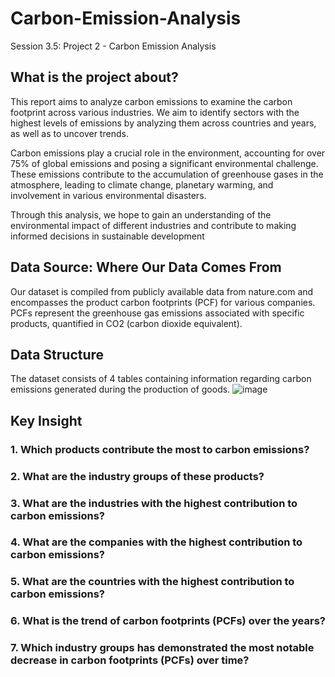 # Carbon-Emission-Analysis
Session 3.5: Project 2 - Carbon Emission Analysis
## What is the project about?
This report aims to analyze carbon emissions to examine the carbon footprint across various industries. We aim to identify sectors with the highest levels of emissions by analyzing them across countries and years, as well as to uncover trends.

Carbon emissions play a crucial role in the environment, accounting for over 75% of global emissions and posing a significant environmental challenge. These emissions contribute to the accumulation of greenhouse gases in the atmosphere, leading to climate change, planetary warming, and involvement in various environmental disasters.

Through this analysis, we hope to gain an understanding of the environmental impact of different industries and contribute to making informed decisions in sustainable development

## Data Source: Where Our Data Comes From
Our dataset is compiled from publicly available data from nature.com and encompasses the product carbon footprints (PCF) for various companies. PCFs represent the greenhouse gas emissions associated with specific products, quantified in CO2 (carbon dioxide equivalent).

## Data Structure
The dataset consists of 4 tables containing information regarding carbon emissions generated during the production of goods.
![image](https://github.com/user-attachments/assets/3144c97c-6d2d-4d32-baae-0e7c7ea58993)

## Key Insight 
### 1. Which products contribute the most to carbon emissions?




### 2. What are the industry groups of these products?

### 3. What are the industries with the highest contribution to carbon emissions?

### 4. What are the companies with the highest contribution to carbon emissions?

### 5. What are the countries with the highest contribution to carbon emissions?

### 6. What is the trend of carbon footprints (PCFs) over the years?

### 7. Which industry groups has demonstrated the most notable decrease in carbon footprints (PCFs) over time?
